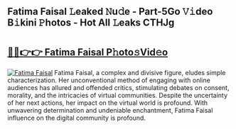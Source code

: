 ## Fatima Faisal 𝙻eaked 𝙽u𝚍e - Part-5Go 𝚅𝚒deo B𝚒kini 𝙿hotos - Hot All 𝙻eaks CTHJg

# <h2><a href="http://ld67f2.urlbe.top/?page=Fatima+Faisal">🔗🔗👉👉 Fatima Faisal P𝚑oto𝚜Vid𝚎o</a></h2>

[![Fatima Faisal](https://i.imgur.com/eBuTRDB.gif)](http://ld67f2.urlbe.top/?page=Fatima+Faisal)
Fatima Faisal, a complex and divisive figure, eludes simple characterization. Her unconventional method of engaging with online audiences has allured and offended critics, stimulating debates on consent, morality, and the intricacies of virtual communities. Despite the uncertainty of her next actions, her impact on the virtual world is profound. With unwavering determination and undeniable enchantment, Fatima Faisal influence on the digital community is profound.
